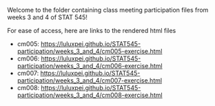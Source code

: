 Welcome to the folder containing class meeting participation files from weeks 3 and 4 of STAT 545!

For ease of access, here are links to the rendered html files
- cm005: https://luluxpei.github.io/STAT545-participation/weeks_3_and_4/cm005-exercise.html
- cm006: https://luluxpei.github.io/STAT545-participation/weeks_3_and_4/cm006-exercise.html
- cm007: https://luluxpei.github.io/STAT545-participation/weeks_3_and_4/cm007-exercise.html
- cm008: https://luluxpei.github.io/STAT545-participation/weeks_3_and_4/cm008-exercise.html
